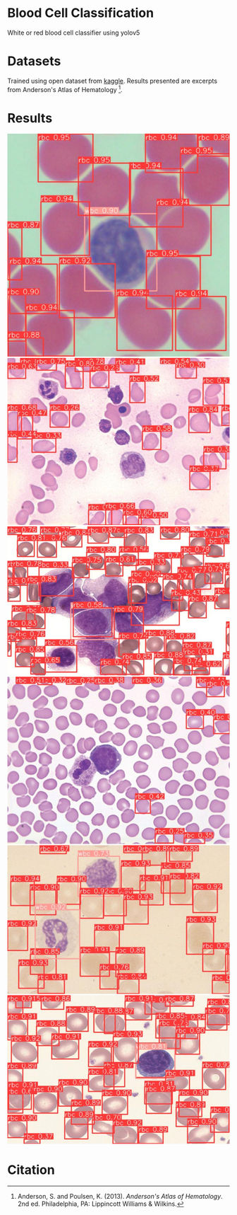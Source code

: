 # Blood Cell Classification
White or red blood cell classifier using yolov5

# Datasets
Trained using open dataset from [kaggle](https://www.kaggle.com/datasets/paultimothymooney/blood-cells).
Results presented are excerpts from Anderson's Atlas of Hematology [^1].

# Results
![](runs/detect/POC/image-4.jpg)
![](runs/detect/POC/image-077.jpg)
![](runs/detect/POC/image-151.jpg)
![](runs/detect/POC/image-176.jpg)
![](runs/detect/POC/image-211.jpg)
![](runs/detect/POC/image-316.jpg)

# Citation
[^1]: Anderson, S. and Poulsen, K. (2013). *Anderson's Atlas of Hematology*. 2nd ed. Philadelphia, PA: Lippincott Williams & Wilkins.
